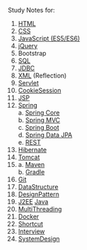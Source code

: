 Study Notes for:
1. [HTML](https://github.com/yuchenwang2011/Hello_World/tree/master/Html)
2. [CSS](https://github.com/yuchenwang2011/Hello_World/tree/master/CSS)
3. [JavaScript (ES5/ES6)](https://github.com/yuchenwang2011/Hello_World/tree/master/JavaScript)
4. [jQuery](https://github.com/yuchenwang2011/Hello_World/tree/master/jQuery)
5. Bootstrap
6. [SQL](https://github.com/yuchenwang2011/Hello_World/tree/master/SQL)
7. [JDBC](https://github.com/yuchenwang2011/Hello_World/tree/master/JDBC)
8. [XML](https://github.com/yuchenwang2011/Hello_World/tree/master/XML) (Reflection)
9. [Servlet](https://github.com/yuchenwang2011/Hello_World/tree/master/Servlet)
10. [CookieSession](https://github.com/yuchenwang2011/Hello_World/tree/master/CookieSession)
11. [JSP](https://github.com/yuchenwang2011/Hello_World/tree/master/JSP)
12. [Spring](https://github.com/yuchenwang2011/Hello_World/tree/master/Spring) <br />
   a. [Spring Core](https://github.com/yuchenwang2011/Hello_World/tree/master/Spring/SpringCore) <br />
   b. [Spring MVC](https://github.com/yuchenwang2011/Hello_World/tree/master/Spring/SpringMVC)  <br />
   c. [Spring Boot](https://github.com/yuchenwang2011/Hello_World/tree/master/Spring/SpringBoot) <br />
   d. [Spring Data JPA](https://github.com/yuchenwang2011/Hello_World/tree/master/Spring/SpringData) <br />
   e. [REST](https://github.com/yuchenwang2011/Hello_World/tree/master/Spring/REST) <br />
13. [Hibernate](https://github.com/yuchenwang2011/Hello_World/tree/master/Hibernate)
14. [Tomcat](https://github.com/yuchenwang2011/Hello_World/tree/master/Tomcat) <br />
15. a. [Maven](https://github.com/yuchenwang2011/Hello_World/tree/master/Maven) <br />
    b. [Gradle](https://github.com/yuchenwang2011/Hello_World/tree/master/Gradle)
16. [Git](https://github.com/yuchenwang2011/Hello_World/tree/master/Git)
17. [DataStructure](https://github.com/yuchenwang2011/Hello_World/tree/master/DataStructure)
18. [DesignPattern](https://github.com/yuchenwang2011/Hello_World/tree/master/DesignPatterns)
19. [J2EE](https://github.com/yuchenwang2011/Hello_World/tree/master/J2EE)
    [Java](https://github.com/yuchenwang2011/Hello_World/tree/master/Object-OrientedProgramming/Java8)
20. [MultiThreading](https://github.com/yuchenwang2011/Hello_World/tree/master/MultiThreading)
20. [Docker](https://github.com/yuchenwang2011/Hello_World/tree/master/Docker)
21. [Shortcut](https://github.com/yuchenwang2011/Hello_World/tree/master/Shortcut)
22. [Interview](https://github.com/yuchenwang2011/Hello_World/tree/master/Interview)
23. [SystemDesign](https://github.com/yuchenwang2011/Hello_World/tree/master/SystemDesign)
